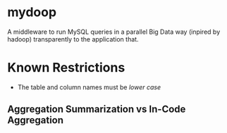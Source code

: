 # mydoop
A middleware to run MySQL queries in a parallel Big Data way (inpired by hadoop) transparently to the application that.

# Known Restrictions

- The table and column names must be *lower case*

## Aggregation Summarization vs In-Code Aggregation
